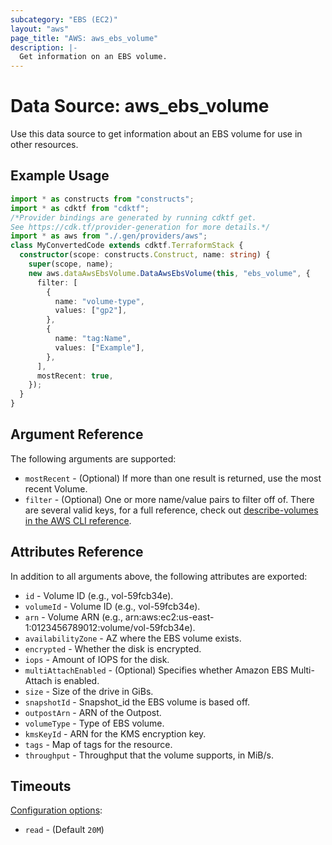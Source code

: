 ```yaml
---
subcategory: "EBS (EC2)"
layout: "aws"
page_title: "AWS: aws_ebs_volume"
description: |-
  Get information on an EBS volume.
---
```


# Data Source: aws_ebs_volume

Use this data source to get information about an EBS volume for use in other
resources.

## Example Usage

```typescript
import * as constructs from "constructs";
import * as cdktf from "cdktf";
/*Provider bindings are generated by running cdktf get.
See https://cdk.tf/provider-generation for more details.*/
import * as aws from "./.gen/providers/aws";
class MyConvertedCode extends cdktf.TerraformStack {
  constructor(scope: constructs.Construct, name: string) {
    super(scope, name);
    new aws.dataAwsEbsVolume.DataAwsEbsVolume(this, "ebs_volume", {
      filter: [
        {
          name: "volume-type",
          values: ["gp2"],
        },
        {
          name: "tag:Name",
          values: ["Example"],
        },
      ],
      mostRecent: true,
    });
  }
}

```

## Argument Reference

The following arguments are supported:

* `mostRecent` - (Optional) If more than one result is returned, use the most
recent Volume.
* `filter` - (Optional) One or more name/value pairs to filter off of. There are
several valid keys, for a full reference, check out
[describe-volumes in the AWS CLI reference][1].

## Attributes Reference

In addition to all arguments above, the following attributes are exported:

* `id` - Volume ID (e.g., vol-59fcb34e).
* `volumeId` - Volume ID (e.g., vol-59fcb34e).
* `arn` - Volume ARN (e.g., arn:aws:ec2:us-east-1:0123456789012:volume/vol-59fcb34e).
* `availabilityZone` - AZ where the EBS volume exists.
* `encrypted` - Whether the disk is encrypted.
* `iops` - Amount of IOPS for the disk.
* `multiAttachEnabled` - (Optional) Specifies whether Amazon EBS Multi-Attach is enabled.
* `size` - Size of the drive in GiBs.
* `snapshotId` - Snapshot_id the EBS volume is based off.
* `outpostArn` - ARN of the Outpost.
* `volumeType` - Type of EBS volume.
* `kmsKeyId` - ARN for the KMS encryption key.
* `tags` - Map of tags for the resource.
* `throughput` - Throughput that the volume supports, in MiB/s.

## Timeouts

[Configuration options](https://developer.hashicorp.com/terraform/language/resources/syntax#operation-timeouts):

- `read` - (Default `20M`)

[1]: http://docs.aws.amazon.com/cli/latest/reference/ec2/describe-volumes.html

<!-- cache-key: cdktf-0.17.0-pre.15 input-043a31dd12db48c43b9802a3238e27544b31cd46ab943348c7b2d5846b71940b -->